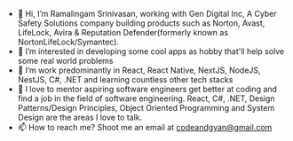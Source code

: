 - 👋 Hi, I’m Ramalingam Srinivasan, working with Gen Digital Inc, A Cyber Safety Solutions company building products such as Norton, Avast, LifeLock, Avira & Reputation Defender(formerly known as NortonLifeLock/Symantec). 
- 👀 I’m interested in developing some cool apps as hobby that'll help solve some real world problems
- 🌱 I’m work predominantly in React, React Native, NextJS, NodeJS, NestJS, C#, .NET and learning countless other tech stacks
- 💞️ I love to mentor aspiring software engineers get better at coding and find a job in the field of software engineering. React, C#, .NET, Design Patterns/Design Principles, Object Oriented Programming and System Design are the areas I love to talk.
- 📫 How to reach me? Shoot me an email at codeandgyan@gmail.com

<!---
codeandgyan/codeandgyan is a ✨ special ✨ repository because its `README.md` (this file) appears on your GitHub profile.
You can click the Preview link to take a look at your changes.
--->
